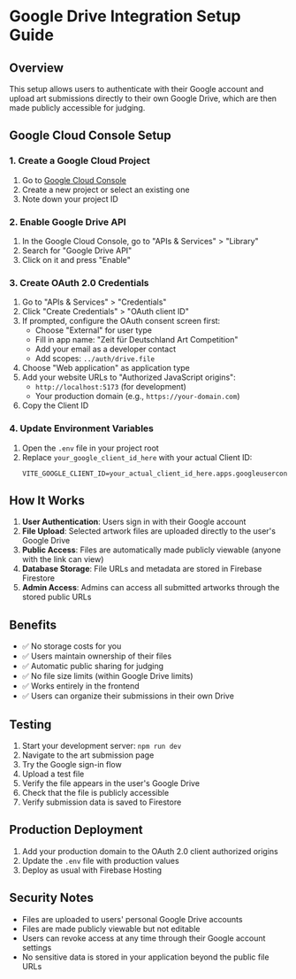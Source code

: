 # Google Drive Integration Setup Guide

## Overview
This setup allows users to authenticate with their Google account and upload art submissions directly to their own Google Drive, which are then made publicly accessible for judging.

## Google Cloud Console Setup

### 1. Create a Google Cloud Project
1. Go to [Google Cloud Console](https://console.cloud.google.com/)
2. Create a new project or select an existing one
3. Note down your project ID

### 2. Enable Google Drive API
1. In the Google Cloud Console, go to "APIs & Services" > "Library"
2. Search for "Google Drive API"
3. Click on it and press "Enable"

### 3. Create OAuth 2.0 Credentials
1. Go to "APIs & Services" > "Credentials"
2. Click "Create Credentials" > "OAuth client ID"
3. If prompted, configure the OAuth consent screen first:
   - Choose "External" for user type
   - Fill in app name: "Zeit für Deutschland Art Competition"
   - Add your email as a developer contact
   - Add scopes: `../auth/drive.file`
4. Choose "Web application" as application type
5. Add your website URLs to "Authorized JavaScript origins":
   - `http://localhost:5173` (for development)
   - Your production domain (e.g., `https://your-domain.com`)
6. Copy the Client ID

### 4. Update Environment Variables
1. Open the `.env` file in your project root
2. Replace `your_google_client_id_here` with your actual Client ID:
   ```
   VITE_GOOGLE_CLIENT_ID=your_actual_client_id_here.apps.googleusercontent.com
   ```

## How It Works

1. **User Authentication**: Users sign in with their Google account
2. **File Upload**: Selected artwork files are uploaded directly to the user's Google Drive
3. **Public Access**: Files are automatically made publicly viewable (anyone with the link can view)
4. **Database Storage**: File URLs and metadata are stored in Firebase Firestore
5. **Admin Access**: Admins can access all submitted artworks through the stored public URLs

## Benefits

- ✅ No storage costs for you
- ✅ Users maintain ownership of their files
- ✅ Automatic public sharing for judging
- ✅ No file size limits (within Google Drive limits)
- ✅ Works entirely in the frontend
- ✅ Users can organize their submissions in their own Drive

## Testing

1. Start your development server: `npm run dev`
2. Navigate to the art submission page
3. Try the Google sign-in flow
4. Upload a test file
5. Verify the file appears in the user's Google Drive
6. Check that the file is publicly accessible
7. Verify submission data is saved to Firestore

## Production Deployment

1. Add your production domain to the OAuth 2.0 client authorized origins
2. Update the `.env` file with production values
3. Deploy as usual with Firebase Hosting

## Security Notes

- Files are uploaded to users' personal Google Drive accounts
- Files are made publicly viewable but not editable
- Users can revoke access at any time through their Google account settings
- No sensitive data is stored in your application beyond the public file URLs
